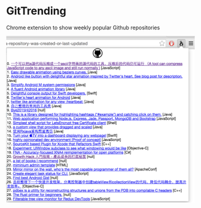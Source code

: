# GitTrending
Chrome extension to show weekly popular Github repositories

![alt text][screenshot]

[screenshot]: assets/git_trending.png